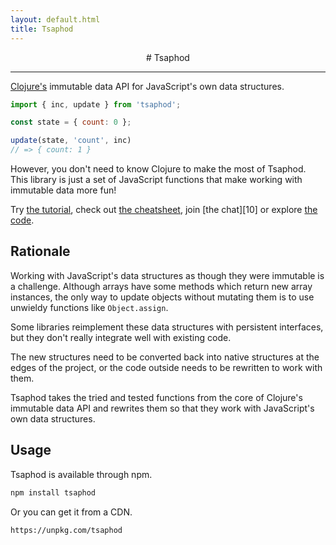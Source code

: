 ```yaml
---
layout: default.html
title: Tsaphod
---
```


<center class="hero">
# Tsaphod
</center>
<hr />

[Clojure's][2] immutable data API for JavaScript's own data structures.

```js
import { inc, update } from 'tsaphod';

const state = { count: 0 };

update(state, 'count', inc)
// => { count: 1 }
```

However, you don't need to know Clojure to make the most of Tsaphod. This library is just a set of JavaScript functions that make working with immutable data more fun!

Try [the tutorial](/tutorial/), check out [the cheatsheet](/cheatsheet/), join [the chat][10] or explore [the code][11].

## Rationale
Working with JavaScript's data structures as though they were immutable is a challenge. Although arrays have some methods which return new array instances, the only way to update objects without mutating them is to use unwieldy functions like `Object.assign`.

Some libraries reimplement these data structures with persistent interfaces, but they don't really integrate well with existing code.

The new structures need to be converted back into native structures at the edges of the project, or the code outside needs to be rewritten to work with them.

Tsaphod takes the tried and tested functions from the core of Clojure's immutable data API and rewrites them so that they work with JavaScript's own data structures.

## Usage
Tsaphod is available through npm.

```sh
npm install tsaphod
```

Or you can get it from a CDN.

```sh
https://unpkg.com/tsaphod
```

[1]: https://en.wikipedia.org/wiki/Tsaphod_Beeblebrox
[2]: https://clojure.org/
[8]: https://developer.mozilla.org/en/docs/Web/JavaScript/Reference/Functions/rest_parameters
[11]: https://github.com/johanholmerin/tsaphod
[16]: https://github.com/sebmarkbage/ecmascript-immutable-data-structures


